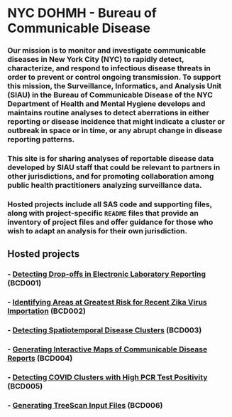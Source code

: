 # NYC DOHMH - Bureau of Communicable Disease

### Our mission is to monitor and investigate communicable diseases in New York City (NYC) to rapidly detect, characterize, and respond to infectious disease threats in order to prevent or control ongoing transmission. To support this mission, the Surveillance, Informatics, and Analysis Unit (SIAU) in the Bureau of Communicable Disease of the NYC Department of Health and Mental Hygiene develops and maintains routine analyses to detect aberrations in either reporting or disease incidence that might indicate a cluster or outbreak in space or in time, or any abrupt change in disease reporting patterns.
### This site is for sharing analyses of reportable disease data developed by SIAU staff that could be relevant to partners in other jurisdictions, and for promoting collaboration among public health practitioners analyzing surveillance data.

### Hosted projects include all SAS code and supporting files, along with project-specific `README` files that provide an inventory of project files and offer guidance for those who wish to adapt an analysis for their own jurisdiction.

## Hosted projects
### - [Detecting Drop-offs in Electronic Laboratory Reporting](https://github.com/CityOfNewYork/communicable-disease-surveillance-nycdohmh/tree/master/ELR_dropoffs) (BCD001)
### - [Identifying Areas at Greatest Risk for Recent Zika Virus Importation](https://github.com/CityOfNewYork/communicable-disease-surveillance-nycdohmh/tree/master/Recent_Importation) (BCD002)
### - [Detecting Spatiotemporal Disease Clusters](https://github.com/CityOfNewYork/communicable-disease-surveillance-nycdohmh/tree/master/Detecting_Spatiotemporal_Disease_Clusters) (BCD003)
### - [Generating Interactive Maps of Communicable Disease Reports](https://github.com/CityOfNewYork/communicable-disease-surveillance-nycdohmh/tree/master/GoogleEarth_Interactive_Maps) (BCD004)
### - [Detecting COVID Clusters with High PCR Test Positivity](https://github.com/CityOfNewYork/communicable-disease-surveillance-nycdohmh/tree/master/Detecting_COVID_Clusters_with_High_PCR_Test_Positivity) (BCD005)
### - [Generating TreeScan Input Files](https://github.com/CityOfNewYork/communicable-disease-surveillance-nycdohmh/tree/master/TreeScan_Input_files) (BCD006)
